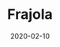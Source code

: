 ---
template: SingleToy
title: Frajola
status: Featured / Published
date: '2020-02-10'
featuredImage: https://brincadeira.co/products/list_frajola.png
price: R$250,00
excerpt: >-
  Diversão em dobro com o Tombo Legal!  

  Teste sua pontaria e derrube uma pessoa na piscina de bolinhas, ou seja corajoso para sentar na cadeirinha e ser derrubado.   

  Brinquedo automático com sirene de queda e plataforma lateral.


  **Recomendação:** crianças até 70kg.
categories:
  - category: Infláveis
meta:
  canonicalLink: 'https://brincadeira.co/brinquedos/frajola/'
  description: Teste sua pontaria e derrube uma pessoa na piscina de bolinhas, ou seja corajoso para sentar na cadeirinha e ser derrubado.
  noindex: false
  title: Frajola
---